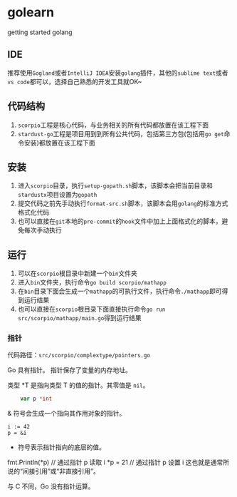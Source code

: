 # golearn
getting started golang

## IDE
推荐使用`Gogland`或者`IntelliJ IDEA`安装`golang`插件，其他的`sublime text`或者`vs code`都可以，选择自己熟悉的开发工具就OK~

## 代码结构
1. `scorpio`工程是核心代码，与业务相关的所有代码都放置在该工程下面
2. `stardust-go`工程是项目用到到所有公共代码，包括第三方包(包括用`go get`命令安装)都放置在该工程下面

## 安装
1. 进入`scorpio`目录，执行`setup-gopath.sh`脚本，该脚本会把当前目录和`stardustx`项目设置为`gopath`
2. 提交代码之前先手动执行`format-src.sh`脚本，该脚本会用`golang`的标准方式格式化代码
3. 也可以直接在`git`本地的`pre-commit`的`hook`文件中加上上面格式化的脚本，避免每次手动执行

## 运行
1. 可以在`scorpio`根目录中新建一个`bin`文件夹
2. 进入`bin`文件夹，执行命令`go build scorpio/mathapp`
3. 在`bin`目录下面会生成一个`mathapp`的可执行文件，执行命令`./mathapp`即可得到运行结果
4. 也可以直接在`scorpio`根目录下面直接执行命令`go run src/scorpio/mathapp/main.go`得到运行结果


### 指针

代码路径：`src/scorpio/complextype/pointers.go`

Go 具有指针。 指针保存了变量的内存地址。

类型 *T 是指向类型 T 的值的指针。其零值是 `nil`。
```go
    var p *int
```
& 符号会生成一个指向其作用对象的指针。
```
i := 42
p = &i
```
* 符号表示指针指向的底层的值。

fmt.Println(*p) // 通过指针 p 读取 i
*p = 21         // 通过指针 p 设置 i
这也就是通常所说的“间接引用”或“非直接引用”。

与 C 不同，Go 没有指针运算。